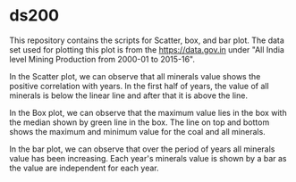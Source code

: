 # ds200

This repository contains the scripts for Scatter, box, and bar plot. The data set used for plotting this plot is from the https://data.gov.in under "All India level Mining Production from 2000-01 to 2015-16". 

In the Scatter plot, we can observe that all minerals value shows the positive correlation with years. In the first half of years, the value of all minerals is below the linear line and after that it is above the line. 

In the Box plot, we can observe that the maximum value lies in the box with the median shown by green line in the box. The line on top and bottom shows the maximum and minimum value for the coal and all minerals.

In the bar plot, we can observe that over the period of years all minerals value has been increasing. Each year's minerals value is shown by a bar as the value are independent for each year.

